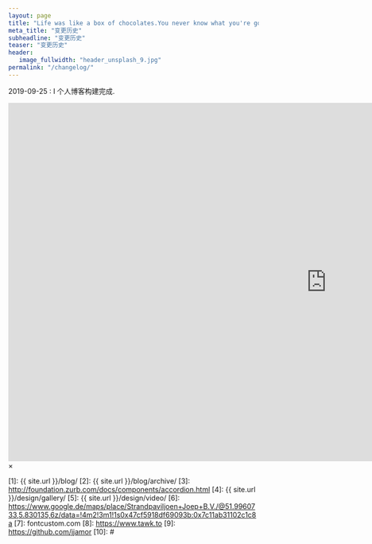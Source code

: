 ```yaml
---
layout: page
title: "Life was like a box of chocolates.You never know what you're going to get!"
meta_title: "变更历史"
subheadline: "变更历史"
teaser: "变更历史"
header:
   image_fullwidth: "header_unsplash_9.jpg"
permalink: "/changelog/"
---
```

2019-09-25
:   I 个人博客构建完成.



<div id="videoModal" class="reveal-modal large" data-reveal="">
  <div class="flex-video widescreen vimeo" style="display: block;">
    <iframe width="1280" height="720" src="https://www.youtube.com/embed/3b5zCFSmVvU" frameborder="0" allowfullscreen></iframe>
  </div>
  <a class="close-reveal-modal">&#215;</a>
</div>


 [1]: {{ site.url }}/blog/
 [2]: {{ site.url }}/blog/archive/
[3]: http://foundation.zurb.com/docs/components/accordion.html
 [4]: {{ site.url }}/design/gallery/
 [5]: {{ site.url }}/design/video/
[6]: https://www.google.de/maps/place/Strandpaviljoen+Joep+B.V./@51.9960733,5.830135,6z/data=!4m2!3m1!1s0x47cf5918df69093b:0x7c11ab31102c1c8a
[7]: fontcustom.com
[8]: https://www.tawk.to
[9]: https://github.com/jjamor
[10]: #